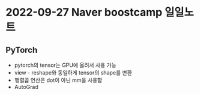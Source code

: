 # 2022-09-27 Naver boostcamp 일일노트



## PyTorch

- pytorch의 tensor는 GPU에 올려서 사용 가능
- view - reshape와 동일하게 tensor의 shape를 변환
- 행렬곱 연산은 dot이 아닌 mm을 사용함
- AutoGrad

